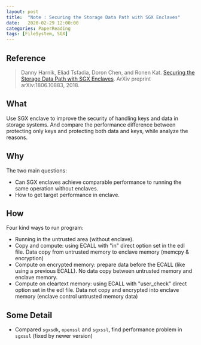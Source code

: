 ```yaml
---
layout: post
title:  "Note : Securing the Storage Data Path with SGX Enclaves"
date:   2020-02-29 12:00:00
categories: PaperReading
tags: [FileSystem, SGX]
---
```


## Reference

> Danny Harnik, Eliad Tsfadia, Doron Chen, and Ronen Kat. [Securing the Storage Data Path with SGX Enclaves](https://arxiv.org/pdf/1806.10883.pdf). ArXiv preprint arXiv:1806.10883, 2018.

## What

Use SGX enclave to improve the security of handling keys and data in storage systems. And compare the performance difference between protecting only keys and protecting both data and keys, while analyze the reasons.
<!-- more -->
## Why

The two main questions:

* Can SGX enclaves achieve comparable performance to running the same operation without enclaves.
* How to get target performance in enclave.

## How

Four kind ways to run program:

* Running in the untrusted area (without enclave).
* Copy and compute: using ECALL with "in" direct option set in the edl file. Data copy from untrusted memory to enclave memory (memcpy & encryption)
* Compute on encrypted memory: prepare data before the ECALL (like using a previous ECALL). No data copy between untrusted memory and enclave memory.
* Compute on cleartext memory: using ECALL with "user_check" direct option set in the edl file. Data not copy and encrypted into enclave memory (enclave control untrusted memory data)

## Some Detail

* Compared `sgxsdk`, `openssl` and `sgxssl`, find performance problem in `sgxssl` (fixed by newer version)
